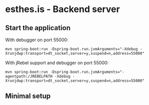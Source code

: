 # esthes.is - Backend server

## Start the application
With debugger on port 55000:
```
mvn spring-boot:run -Dspring-boot.run.jvmArguments="-Xdebug -Xrunjdwp:transport=dt_socket,server=y,suspend=n,address=55000"
```

With jRebel support and debugger on port 55000:
```
mvn spring-boot:run -Dspring-boot.run.jvmArguments="-agentpath:/JREBELPATH -Xdebug -Xrunjdwp:transport=dt_socket,server=y,suspend=n,address=55000"
```

## Minimal setup
